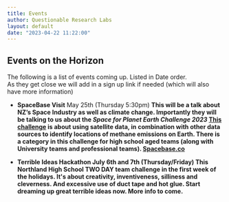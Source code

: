 ```yaml
---
title: Events
author: Questionable Research Labs
layout: default
date: "2023-04-22 11:22:00"
---
```


## Events on the Horizon

The following is a list of events coming up. Listed in Date order.<br>
As they get close we will add in a sign up link if needed (which will also have more information)

- **SpaceBase Visit**  May 25th (Thursday 5:30pm) <b>
This will be a talk about NZ’s Space Industry as well as climate change. 
Importantly they will be talking to us about the *Space for Planet Earth Challenge 2023*
[This challenge](https://spacebase.co/challenges/space-challenge-2023/?utm_medium=email&_hsmi=253950493&_hsenc=p2ANqtz-_M69U8L0umNEMEzOyoCc_L1wKNhqZFosLg6a88kvWGlOU1bs513ev8qTJGQy4NAj_QHBnuWmbtOEFyW28vfPavFdrotW5TdYjWL5ql26f9C0dftQM&utm_content=253950493&utm_source=hs_email) is about using satellite data, in combination with other data sources to identify locations of methane emissions on Earth. There is a category in this challenge for high school aged teams (along with University teams and professional teams).
[Spacebase.co](https://spacebase.co/)

- **Terrible Ideas Hackathon**  July 6th and 7th (Thursday/Friday)<b>
This Northland High School TWO DAY team challenge in the first week of the holidays. It's about creativity, inventiveness, silliness and cleverness.  And excessive use of duct tape and hot glue. Start dreaming up great terrible ideas now. More info to come.

